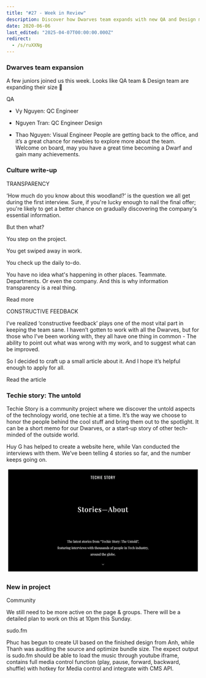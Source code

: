 ```yaml
---
title: "#27 - Week in Review"
description: Discover how Dwarves team expands with new QA and Design members, embraces transparency and feedback culture, and shares tech stories while advancing projects like sudo.fm.
date: 2020-06-06
last_edited: "2025-04-07T00:00:00.000Z"
redirect:
  - /s/ruXXNg
---
```


### Dwarves team expansion

A few juniors joined us this week. Looks like QA team & Design team are expanding their size 💪

QA

- Vy Nguyen: QC Engineer
- Nguyen Tran: QC Engineer
  Design

- Thao Nguyen: Visual Engineer
  People are getting back to the office, and it’s a great chance for newbies to explore more about the team. Welcome on board, may you have a great time becoming a Dwarf and gain many achievements.

### Culture write-up

TRANSPARENCY

‘How much do you know about this woodland?’ is the question we all get during the first interview. Sure, if you're lucky enough to nail the final offer; you're likely to get a better chance on gradually discovering the company's essential information.

But then what?

You step on the project.

You get swiped away in work.

You check up the daily to-do.

You have no idea what's happening in other places. Teammate. Departments. Or even the company. And this is why information transparency is a real thing.

Read more

CONSTRUCTIVE FEEDBACK

I’ve realized ‘constructive feedback’ plays one of the most vital part in keeping the team sane. I haven’t gotten to work with all the Dwarves, but for those who I've been working with, they all have one thing in common - The ability to point out what was wrong with my work, and to suggest what can be improved.

So I decided to craft up a small article about it. And I hope it’s helpful enough to apply for all.

Read the article

### Techie story: The untold

Techie Story is a community project where we discover the untold aspects of the technology world, one techie at a time. It’s the way we choose to honor the people behind the cool stuff and bring them out to the spotlight. It can be a short memo for our Dwarves, or a start-up story of other tech-minded of the outside world.

Huy G has helped to create a website here, while Van conducted the interviews with them. We’ve been telling 4 stories so far, and the number keeps going on.

![](assets/notion-image-1744007075895-v87w8.webp)

### New in project

Community

We still need to be more active on the page & groups. There will be a detailed plan to work on this at 10pm this Sunday.

sudo.fm

Phuc has begun to create UI based on the finished design from Anh, while Thanh was auditing the source and optimize bundle size. The expect output is sudo.fm should be able to load the music through youtube iframe, contains full media control function (play, pause, forward, backward, shuffle) with hotkey for Media control and integrate with CMS API.
